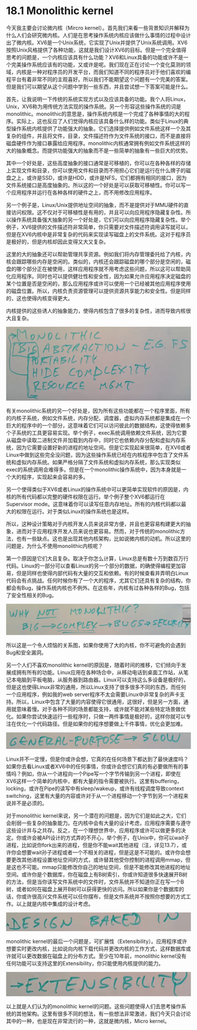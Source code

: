 # 18.1 Monolithic kernel

今天我主要会讨论微内核（Mircro kernel）。首先我们来看一些背景知识并解释为什么人们会研究微内核。人们是在思考操作系统内核应该做什么事情的过程中设计出了微内核。XV6是一个Unix系统，它实现了Unix并提供了Unix系统调用。XV6按照Unix风格提供了各种功能，这就是我们设计XV6的目标。但是一个完全值得思考的问题是，一个内核应该具有什么功能？XV6和Linux具备的功能或许不是一个完美操作系统应该有的功能，又或许是呢。我们现在正在讨论一个变化莫测的领域，内核是一种对程序员的开发平台，而我们知道不同的程序员对于他们喜欢的编程平台有着非常不同的主观喜好。所以我们不能期望这个问题有一个完美的答案。但是我们可以期望从这个问题中学到一些东西，并且尝试想一下答案可能是什么。

首先，让我说明一下传统的系统实现方式以及应该具备的功能。我个人将Linux，Unix，XV6称为用传统方法实现的操作系统。另一个形容这些操作系统的词是monolithic。monolithic的意思是，操作系统内核是一个完成了各种事情的大的程序。实际上，这也反应了人们觉得内核应该具备什么样的功能。类似于Linux的典型操作系统内核提供了功能强大的抽象。它们选择提供例如文件系统这样一个及其复杂的组件，并且将文件，目录，文件描述符作为文件系统的接口，而不是直接将磁盘硬件作为接口暴露给应用程序。monolithic内核通常拥有例如文件系统这样的大的抽象概念。而提供功能强大的抽象而不是一些简单的抽象有一些巨大的优势。

其中一个好处是，这些高度抽象的接口通常是可移植的，你可以在各种各样的存储上实现文件和目录，你可以使用文件和目录而不用担心它们是运行在什么牌子的磁盘之上，或许是SSD，或许是HDD，或许是NFS，它们都拥有相同的接口，因为文件系统接口是高度抽象的。所以这的一个好处是可以获取可移植性。你可以写一个应用程序并运行在各种各样的硬件之上，而不用修改应用程序。

另一个例子是，Linux/Unix提供地址空间的抽象，而不是提供对于MMU硬件的直接访问权限。这不仅对于可移植性是有用的，并且可以向应用程序隐藏复杂性。所以操作系统具备强大抽象的另一个好处是，它们可以向应用程序隐藏复杂性。举个例子，XV6提供的文件描述符非常简单，你只需要对文件描述符调用读写就可以，但是在XV6内核中是非常复杂的代码来实现读写磁盘上的文件系统。这对于程序员是极好的，但是内核却因此变得又大又复杂。

这里的大的抽象还可以帮助管理共享资源。例如我们将内存管理委托给了内核，内核会跟踪哪些内存是空闲的。类似的，内核还会跟踪磁盘的哪个部分是空闲的，磁盘的哪个部分正在被使用，这样应用程序就不用考虑这些问题，所以这可以帮助简化应用程序。同时也可以提供健壮性和安全性，因为如果允许应用程序决定磁盘的某个位置是否是空闲的，那么应用程序或许可以使用一个已经被其他应用程序使用的磁盘位置。所以，内核负责资源管理可以提供资源共享能力和安全性。但是同样的，这也使得内核变得更大。

内核提供的这些诱人的抽象能力，使得内核包含了很多的复杂性，进而导致内核很大且复杂。

![](../.gitbook/assets/image%20%2862%29.png)

有关monolithic系统的另一个好处是，因为所有这些功能都在一个程序里面，所有的内核子系统，例如文件系统，内存分配，调度器，虚拟内存系统都是集成在一个巨大的程序中的一个部分，这意味着它们可以访问彼此的数据结构，这使得依赖多个子系统的工具更容易实现。举个例子，exec系统调用依赖文件系统，因为它要从磁盘中读取二进制文件并加载到内存中，同时它也依赖内存分配和虚拟内存系统，因为它需要设置好新的进程的地址空间。但是它实现起来很简单，在XV6或者Linux中做到这些完全没问题，因为这些操作系统已经在内核程序中包含了文件系统和虚拟内存系统。如果严格分隔了文件系统和虚拟内存系统，那么实现类似exec的系统调用会难得多。但是在一个monolithic操作系统中，因为本身就是一个大的程序，实现起来会容易的多。

另一个使得类似于XV6或者Linux的操作系统中可以更简单实现软件的原因是，内核的所有代码都以完整的硬件权限在运行。举个例子整个XV6都运行在Supervisor mode。这意味着你可以读写任意内存地址。所有的内核代码都以最大的权限在运行。对于类似Linux的操作系统也是这样。

所以，这种设计策略对于内核开发人员来说非常方便，并且也更容易构建更大的抽象，进而对于应用程序开发人员来说也更容易。然而，对于传统的monolithic方法，也有一些缺点。这也是出现其他内核架构，比如说微内核的动机。所以这里的问题是，为什么不使用monolithic内核呢？

第一个原因是它们大且复杂。取决于你怎么计算，Linux总是有数十万到数百万行代码。Linux的一部分可以查看Linux的另一个部分的数据，的确使得编程更加容易，但是同样也使得内部代码有大量的交互和依赖。有的时候查看并弄明白Linux代码会有点挑战。任何时候你有了一个大的程序，尤其它们还具有复杂的结构，你都会有Bug，操作系统内核也不例外。在这些年，内核有过各种各样的Bug，包括了安全性相关的Bug。

![](../.gitbook/assets/image%20%2890%29.png)

所以这是一个令人烦恼的关系图，如果你使用了大的内核，你不可避免的会遇到Bug和安全漏洞。

另一个人们不喜欢monolithic kernel的原因是，随着时间的推移，它们倾向于发展成拥有所有的功能。Linux应用在各种场合中，从移动电话到桌面工作站，从笔记本电脑到平板电脑，从服务器到路由器。Linux可以支持这么多设备是极好的，但是这也使得Linux非常的通用，所以Linux支持了很多很多不同的东西，而任何一个应用程序，例如我的web server程序不太会需要Linux中非常复杂的声卡支持。所以，Linux中包含了大量的内容使得它很通用，这很好，但是另一方面，通用就意味着慢。对于各种不同的场景都能支持，或许就不能对某些特定场景做优化。如果你尝试快速运行一些程序时，只做一两件事情是极好的，这样你就可以专注在优化一个代码路径。但是如果你的程序想要做上千件事情，优化会更加难。

![](../.gitbook/assets/image%20%28176%29.png)

Linux并不一定慢，但是你或许会想，它真的在任何场景下都达到了最快速度吗？如果你去看Linux或者XV6中的任何事情，你或许会想它们真的有必要做所有的事情吗？例如，你从一个进程向一个Pipe写一个字节传输到另一个进程，即使在XV6这样一个简单的内核中，都有大量的指令需要被执行。这里有buffering，locking，或许在Pipe的读写中有sleep/wakeup，或许有线程调度导致context switching，这里有大量的内容或许对于从一个进程移动一个字节到另一个进程来说并不是必须的。

对于monolithic kernel来说，另一个潜在的问题是，因为它们是如此之大，它们会削弱一些复杂的抽象能力。在内核中会有大量的设计考虑，应用程序需要与遵守这些设计并与之共存。反之，在一个理想世界中，应用程序或许可以做更多的决定。你或许会被API设计的方式弄的不开心，举个例子，在Unix中，你可以wait子进程，比如说你fork出来的进程，但是你不能wait其他进程（注，详见13.7），或许你会想要wait孙子进程或者一个不相关的进程，但是这是不可能的。或许你会想要更改其他进程设置地址空间的方式，或许替其他受你控制的进程调用mmap，但是这也不可能。mmap只能修改你自己的地址空间，但是不能修改其他进程的地址空间。或许你是个数据库，你在磁盘上有B树索引，你或许知道很多快速展开B树的方法，但是当你读写文件系统中的文件时，文件系统并不知道你正在写一个B树，或者如何在磁盘上展开B树可以获得更快的访问。所以如果你是个数据库的话，你或许很高兴文件系统可以任你摆布，但是文件系统并不按照你想要的方式工作。以上就是内核中集成的设计考虑。

![](../.gitbook/assets/image%20%28370%29.png)

monolithic kernel的最后一个问题是，可扩展性（Extensibility）。应用程序或许想要实时更改内核，比如说向内核下载代码并更改内核的工作方式，这样数据库或许就可以更改数据在磁盘上的分布方式。至少在10年前，monolithic kernel没有任何功能可以支持这里的Extensibility，你只能使用内核提供的能力。

![](../.gitbook/assets/image%20%28402%29.png)

以上就是人们认为的monolithic kernel的问题。这些问题使得人们去思考操作系统的其他架构。这里有很多不同的想法，有一些想法非常激进，我们今天只会讨论其中的一种，也是现在非常流行的一种，这就是微内核，Micro kernel。

